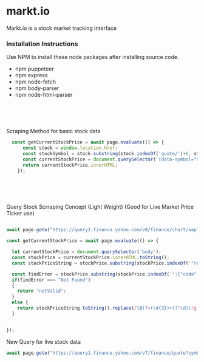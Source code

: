 # markt.io
Markt.io is a stock market tracking interface


### Installation Instructions

Use NPM to install these node packages after installing source code.

* npm puppeteer
* npm express
* npm node-fetch
* npm body-parser
* npm node-html-parser


<br>
<br>
<br>

Scraping Method for basic stock data

```javascript
  const getCurrentStockPrice = await page.evaluate(() => {
      const stock = window.location.href;
      const stockSymbol = stock.substring(stock.indexOf('quote/')+6, stock.length);
      const currentStockPrice = document.querySelector(`[data-symbol="${stockSymbol}"][data-field="regularMarketPrice"]`);
      return currentStockPrice.innerHTML;
    });
```

<br>
<br>
<br>

Query Stock Scrraping Concept (Light Weight) (Good for Live Market Price Ticker use)

```javascript

await page.goto("https://query1.finance.yahoo.com/v8/finance/chart/aapl" + stockSymbol);

const getCurrentStockPrice = await page.evaluate(() => {

  let currentStockPrice = document.querySelector('body');
  const stockPrice = currentStockPrice.innerHTML.toString();
  const stockPriceString = stockPrice.substring(stockPrice.indexOf('"regularMarketPrice":')+21, stockPrice.indexOf(',"chartPrevi'));

  const findError = stockPrice.substring(stockPrice.indexOf('":{"code":"')+11, stockPrice.indexOf('","descripti'));
  if(findError === "Not Found")
  {
    return "notValid";
  }
  else {
    return stockPriceString.toString().replace(/\B(?=(\d{3})+(?!\d))/g, ",");
  }


});

```


New Query for live stock data 

```javascript
await page.goto("https://query1.finance.yahoo.com/v7/finance/quote?symbols=(STOCK SYMBOL)");
```
